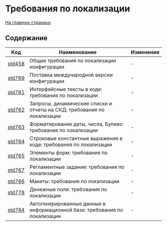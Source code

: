 # Требования по локализации

[На главную страницу](./main.MD)

## Содержание

| Код | Наименование | Изменения |
|-|-|-|
| [std458](https://its.1c.ru/db/v8std#content:458:hdoc) | Общие требования по локализации конфигурации | - |
| [std769](https://its.1c.ru/db/v8std#content:769:hdoc) | Поставка международной версии конфигурации | - |
| [std761](https://its.1c.ru/db/v8std#content:761:hdoc) | Интерфейсные тексты в коде: требования по локализации | - |
| [std762](https://its.1c.ru/db/v8std#content:762:hdoc) | Запросы, динамические списки и отчеты на СКД: требования по локализации | - |
| [std763](https://its.1c.ru/db/v8std#content:763:hdoc) | Форматирование даты, числа, Булево: требования по локализации | - |
| [std764](https://its.1c.ru/db/v8std#content:764:hdoc) | Строковые константные выражения в коде: требования по локализации | - |
| [std765](https://its.1c.ru/db/v8std#content:765:hdoc) | Элементы форм: требования по локализации | - |
| [std767](https://its.1c.ru/db/v8std#content:767:hdoc) | Регламентные задания: требования по локализации | - |
| [std766](https://its.1c.ru/db/v8std#content:766:hdoc) | Макеты: требования по локализации | - |
| [std778](https://its.1c.ru/db/v8std#content:778:hdoc) | Денежные поля: требования по локализации | - |
| [std784](https://its.1c.ru/db/v8std#content:784:hdoc) | Автогенерированные данные в информационной базе: требования по локализации | - |